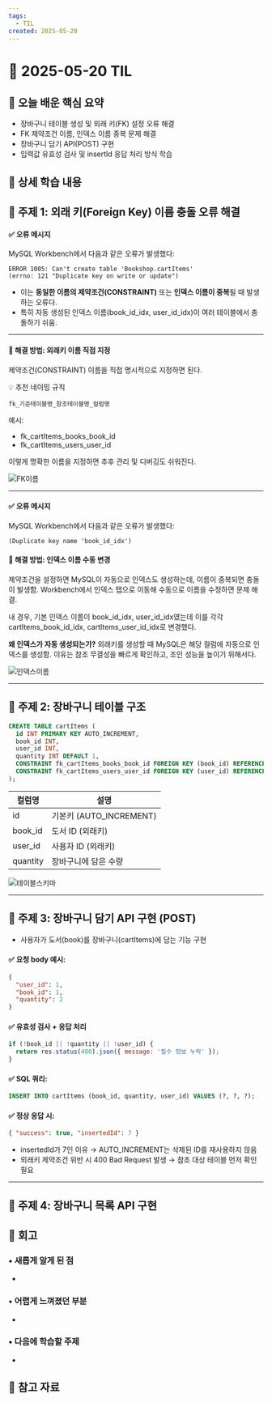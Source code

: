 ```yaml
---
tags:
  - TIL
created: 2025-05-20
---
```


# 📘 2025-05-20 TIL

## 📌 오늘 배운 핵심 요약
- 장바구니 테이블 생성 및 외래 키(FK) 설정 오류 해결
- FK 제약조건 이름, 인덱스 이름 중복 문제 해결
- 장바구니 담기 API(POST) 구현
- 입력값 유효성 검사 및 insertId 응답 처리 방식 학습


## 🧠 상세 학습 내용

## 📍 주제 1: 외래 키(Foreign Key) 이름 충돌 오류 해결

#### ✅ 오류 메시지
MySQL Workbench에서 다음과 같은 오류가 발생했다:
```text
ERROR 1005: Can't create table 'Bookshop.cartItems'
(errno: 121 "Duplicate key on write or update")
```
- 이는 **동일한 이름의 제약조건(CONSTRAINT)** 또는 **인덱스 이름이 중복**될 때 발생하는 오류다.
- 특히 자동 생성된 인덱스 이름(book_id_idx, user_id_idx)이 여러 테이블에서 충돌하기 쉬움.

---

#### 📌 해결 방법: 외래키 이름 직접 지정

제약조건(CONSTRAINT) 이름을 직접 명시적으로 지정하면 된다.

💡 추천 네이밍 규칙
```text
fk_기준테이블명_참조테이블명_컬럼명
```
예시:
- fk_cartItems_books_book_id
- fk_cartItems_users_user_id

이렇게 명확한 이름을 지정하면 추후 관리 및 디버깅도 쉬워진다.

![FK이름](https://seonohblog.netlify.app/assets/FK이름.png)

---

#### ✅ 오류 메시지
MySQL Workbench에서 다음과 같은 오류가 발생했다:
```text
(Duplicate key name 'book_id_idx')
```


#### 📌 해결 방법: 인덱스 이름 수동 변경

제약조건을 설정하면 MySQL이 자동으로 인덱스도 생성하는데, 이름이 중복되면 충돌이 발생함. 
Workbench에서 인덱스 탭으로 이동해 수동으로 이름을 수정하면 문제 해결.

내 경우, 기본 인덱스 이름이 book_id_idx, user_id_idx였는데 이를 각각 cartItems_book_id_idx, cartItems_user_id_idx로 변경했다.

**왜 인덱스가 자동 생성되는가?**
 외래키를 생성할 때 MySQL은 해당 컬럼에 자동으로 인덱스를 생성함.
 이유는 참조 무결성을 빠르게 확인하고, 조인 성능을 높이기 위해서다.

![인덱스이름](https://seonohblog.netlify.app/assets/인덱스이름.png)

---

## 📍 주제 2: 장바구니 테이블 구조
```sql
CREATE TABLE cartItems (
  id INT PRIMARY KEY AUTO_INCREMENT,
  book_id INT,
  user_id INT,
  quantity INT DEFAULT 1,
  CONSTRAINT fk_cartItems_books_book_id FOREIGN KEY (book_id) REFERENCES books(id),
  CONSTRAINT fk_cartItems_users_user_id FOREIGN KEY (user_id) REFERENCES users(id)
);
```

| **컬럼명**  | **설명**               |
| -------- | -------------------- |
| id       | 기본키 (AUTO_INCREMENT) |
| book_id  | 도서 ID (외래키)          |
| user_id  | 사용자 ID (외래키)         |
| quantity | 장바구니에 담은 수량          |

![테이블스키마](https://seonohblog.netlify.app/assets/테이블스키마.png)

---

## 📍 주제 3: 장바구니 담기 API 구현 (POST)
- 사용자가 도서(book)를 장바구니(cartItems)에 담는 기능 구현

#### ✅ 요청 body 예시:
```json
{
  "user_id": 1,
  "book_id": 1,
  "quantity": 2
}
```

#### ✅ 유효성 검사 + 응답 처리

```js
if (!book_id || !quantity || !user_id) {
  return res.status(400).json({ message: '필수 정보 누락' });
}
```

#### ✅ SQL 쿼리:
```sql
INSERT INTO cartItems (book_id, quantity, user_id) VALUES (?, ?, ?);
```

#### ✅ 정상 응답 시:
```json
{ "success": true, "insertedId": 7 }
```
- insertedId가 7인 이유 → AUTO_INCREMENT는 삭제된 ID를 재사용하지 않음
- 외래키 제약조건 위반 시 400 Bad Request 발생 → 참조 대상 테이블 먼저 확인 필요


---

## 📍 주제 4: 장바구니 목록 API 구현 









## **💭 회고**

### • 새롭게 알게 된 점
- 

### • 어렵게 느껴졌던 부분
- 
### • 다음에 학습할 주제
- 


## 🔗 참고 자료
